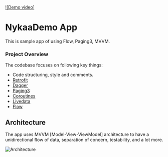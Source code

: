 
[![Demo video]](https://user-images.githubusercontent.com/24695286/210515780-96dd2107-6254-42e0-9bc0-03e9577d5981.mp4)



# NykaaDemo App

This is sample app of using Flow, Paging3, MVVM.

### Project Overview

The codebase focuses on following key things:


- Code structuring, style and comments.
- [Retrofit](https://square.github.io/retrofit/)
- [Dagger](https://insert-koin.io/)
- [Paging3](https://developer.android.com/topic/libraries/architecture/paging/v3-overview)
- [Coroutines](https://kotlinlang.org/docs/reference/coroutines-overview.html)
- [Livedata](https://developer.android.com/topic/libraries/architecture/livedata)
- [Flow](https://developer.android.com/kotlin/flow)


## Architecture

The app uses MVVM [Model-View-ViewModel] architecture to have a unidirectional flow of data, separation of concern, testability, and a lot more.

![Architecture](https://developer.android.com/topic/libraries/architecture/images/final-architecture.png)




